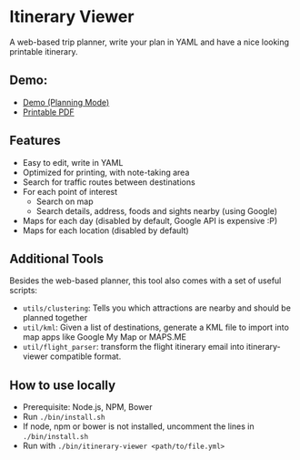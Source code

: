 # Itinerary Viewer

A web-based trip planner, write your plan in YAML and have a nice looking printable itinerary.

## Demo:
* [Demo (Planning Mode)](https://shinglyu.github.io/itinerary-viewer/?planningMode=1)
* [Printable PDF](https://shinglyu.github.io/itinerary-viewer/demo_itinerary.pdf)

## Features
* Easy to edit, write in YAML
* Optimized for printing, with note-taking area
* Search for traffic routes between destinations
* For each point of interest
  * Search on map
  * Search details, address, foods and sights nearby (using Google)
* Maps for each day (disabled by default, Google API is expensive :P)
* Maps for each location (disabled by default)

## Additional Tools
Besides the web-based planner, this tool also comes with a set of useful scripts:

* `utils/clustering`: Tells you which attractions are nearby and should be planned together
* `util/kml`: Given a list of destinations, generate a KML file to import into map apps like Google My Map or MAPS.ME
* `util/flight_parser`: transform the flight itinerary email into itinerary-viewer compatible format.

## How to use locally

* Prerequisite: Node.js, NPM, Bower
* Run `./bin/install.sh`
* If node, npm or bower is not installed, uncomment the lines in `./bin/install.sh`
* Run with `./bin/itinerary-viewer <path/to/file.yml>`

